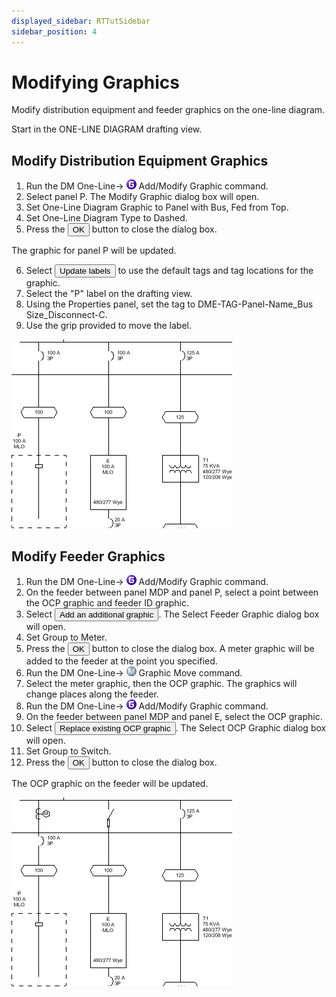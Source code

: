 ```yaml
---
displayed_sidebar: RTTutSidebar
sidebar_position: 4
---
```


# Modifying Graphics

Modify distribution equipment and feeder graphics on the one-line diagram.

Start in the <dtitle>ONE-LINE DIAGRAM</dtitle> drafting view.

## Modify Distribution Equipment Graphics

1. Run the <dmcommand>DM One-Line→ ![](img/dmert-purple-g-16.png) Add/Modify Graphic</dmcommand> command.
2. Select panel P. The <dtitle>Modify Graphic</dtitle> dialog box will open.
3. Set <lfield>One-Line Diagram Graphic</lfield> to <value>Panel with Bus, Fed from Top</value>.
4. Set <lfield>One-Line Diagram Type</lfield> to <value>Dashed</value>.
5. Press the <button>OK</button> button to close the dialog box.

The graphic for panel P will be updated.

6. Select <button>Update labels</button> to use the default tags and tag locations for the graphic.
7. Select the "P" label on the drafting view.
8. Using the <dtitle>Properties</dtitle> panel, set the tag to <value>DME-TAG-Panel-Name_Bus Size_Disconnect-C</value>.
9. Use the grip provided to move the label.

![](img/modify-panel-p.png)

## Modify Feeder Graphics

1. Run the <dmcommand>DM One-Line→ ![](img/dmert-purple-g-16.png) Add/Modify Graphic</dmcommand> command.
2. On the feeder between panel MDP and panel P, select a point between the OCP graphic and feeder ID graphic.
3. Select <button>Add an additional graphic</button>. The <dtitle>Select Feeder Graphic</dtitle> dialog box will open.
4. Set <dfield>Group</dfield> to <value>Meter</value>.
5. Press the <button>OK</button> button to close the dialog box. A meter graphic will be added to the feeder at the point you specified.
6. Run the <dmcommand>DM One-Line→ ![](img/dmert-blue-m-16.png) Graphic Move</dmcommand> command.
7. Select the meter graphic, then the OCP graphic. The graphics will change places along the feeder.
8. Run the <dmcommand>DM One-Line→ ![](img/dmert-purple-g-16.png) Add/Modify Graphic</dmcommand> command.
9. On the feeder between panel MDP and panel E, select the OCP graphic.
10. Select <button>Replace existing OCP graphic</button>. The <dtitle>Select OCP Graphic</dtitle> dialog box will open.
11. Set <dfield>Group</dfield> to <value>Switch</value>.
12. Press the <button>OK</button> button to close the dialog box.

The OCP graphic on the feeder will be updated.

![](img/modify-feeders.png)